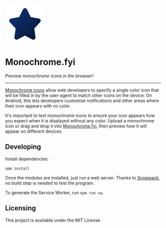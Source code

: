 <img src="favicon/favicon_196.png" width="128" height="128" alt="">

# Monochrome.fyi

_Preview monochrome icons in the browser!_

<!-- ![Demo usage](.github/monochrome-demo.gif) -->

---

[Monochrome icons](https://www.w3.org/TR/appmanifest/#purpose-member) allow web
developers to specify a single color icon that will be filled in by the
user-agent to match other icons on the device. On Android, this lets developers
customize notifications and other areas where their icon appears with no color.

It's important to test monochrome icons to ensure your icon appears how you
expect when it is displayed without any color. Upload a monochrome icon or drag
and drop it into [Monochrome.fyi](https://monochrome.fyi), then preview how it
will appear on different devices.

## Developing

Install dependencies:

```shell
npm install
```

Once the modules are installed, just run a web server. Thanks to
[Snowpack](https://www.snowpack.dev/), no build step is needed to test the
program.

To generate the Service Worker, run `npm run sw`.

## Licensing

This project is available under the MIT License.
